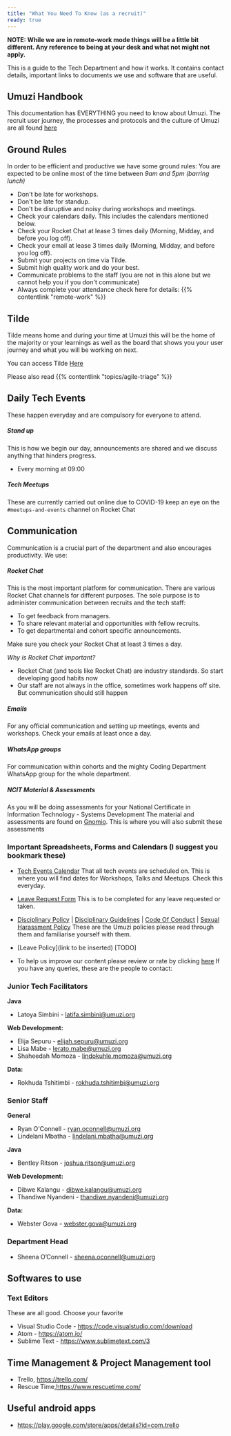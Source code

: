 ```yaml
---
title: "What You Need To Know (as a recruit)"
ready: true
---
```


**NOTE: While we are in remote-work mode things will be a little bit different. Any reference to being at your desk and what not might not apply.**

This is a guide to the Tech Department and how it works. It contains contact details, important links to documents we use and software that are useful.

## Umuzi Handbook

This documentation has EVERYTHING you need to know about Umuzi. The recruit user journey, the processes and protocols and the culture of Umuzi are all found [here](https://docs.google.com/document/d/1aal5u4dUAU1WvAWEWeW4uYVu8c4Q2JbwZuFcJqG2kbQ/edit#heading=h.qudvz63naw4s)

## Ground Rules

In order to be efficient and productive we have some ground rules:
You are expected to be online most of the time between _9am and 5pm (barring lunch)_

- Don't be late for workshops.
- Don't be late for standup.
- Don't be disruptive and noisy during workshops and meetings.
- Check your calendars daily. This includes the calendars mentioned below.
- Check your Rocket Chat at lease 3 times daily (Morning, Midday, and before you log off).
- Check your email  at lease 3 times daily (Morning, Midday, and before you log off).
- Submit your projects on time via Tilde.
- Submit high quality work and do your best.
- Communicate problems to the staff (you are not in this alone but we cannot help you if you don't communicate)
- Always complete your attendance check here for details: {{% contentlink "remote-work"  %}}

## Tilde

Tilde means home and during your time at Umuzi this will be the home of the majority or your learnings as well as the board that shows you your user journey and what you will be working on next. 

You can access Tilde [Here](https://tilde-front-dot-umuzi-prod.nw.r.appspot.com/)

Please also read {{% contentlink "topics/agile-triage"  %}}

## Daily Tech Events

These happen everyday and are compulsory for everyone to attend.

##### Stand up

This is how we begin our day, announcements are shared and we discuss anything that hinders progress.

- Every morning at 09:00

##### Tech Meetups

These are currently carried out online due to COVID-19 keep an eye on the `#meetups-and-events` channel on Rocket Chat

## Communication

Communication is a crucial part of the department and also encourages productivity.
We use:

##### Rocket Chat

This is the most important platform for communication. There are various Rocket Chat channels for different purposes. The sole purpose is to administer communication between recruits and the tech staff:

- To get feedback from managers.
- To share relevant material and opportunities with fellow recruits.
- To get departmental and cohort specific announcements.

Make sure you check your Rocket Chat at least 3 times a day.

_Why is Rocket Chat important?_

- Rocket Chat (and tools like Rocket Chat) are industry standards. So start developing good habits now
- Our staff are not always in the office, sometimes work happens off site. But communication should still happen

##### Emails

For any official communication and setting up meetings, events and workshops.
Check your emails at least once a day.

##### WhatsApp groups

For communication within cohorts and the mighty Coding Department WhatsApp group for the whole department.

##### NCIT Material & Assessments

As you will be doing assessments for your National Certificate in Information Technology - Systems Development
The material and assessments are found on [Gnomio](http://umuzi.gnomio.com/). This is where you will also submit these assessments

### Important Spreadsheets, Forms and Calendars (I suggest you bookmark these)

- [Tech Events Calendar](https://calendar.google.com/calendar/b/3?cid=dW11emkub3JnXzF1dGs1OWJuc2RqMDNpZDI3ZzlzZGJmb2EwQGdyb3VwLmNhbGVuZGFyLmdvb2dsZS5jb20)
  That all tech events are scheduled on. This is where you will find dates for Workshops, Talks and Meetups. Check this everyday.

- [Leave Request Form](https://docs.google.com/forms/d/e/1FAIpQLSdRy444hA3WR4Vul4nTXOuC0x9ZuA3TFBaB8aA-PPMDCeQN8g/viewform?usp=sf_link) This is to be completed for any leave requested or taken.

- [Disciplinary Policy](https://umuzi.gnomio.com/pluginfile.php/2134/mod_resource/content/1/Umuzi_Disciplinary%20Procedure.pdf) | [Disciplinary Guidelines](https://docs.google.com/spreadsheets/d/1C2DdiI0gdMvY3dFSJoJdWTAFxeTyixJs6auIt1wZVwU/edit?ts=5e732649#gid=0) |  [Code Of Conduct](https://umuzi.gnomio.com/pluginfile.php/2176/mod_resource/content/1/Umuzi%20Code%20of%20Conduct_December%202018.pdf) | [Sexual Harassment Policy](https://umuzi.gnomio.com/pluginfile.php/2304/mod_resource/content/1/Sexual%20Harassment%20Policy.pdf) These are the Umuzi policies please read through them and familiarise yourself with them.

- [Leave Policy](link to be inserted) [TODO]

- To help us improve our content please review or rate by clicking [here](https://docs.google.com/forms/d/e/1FAIpQLSfHCI5JtVCo28Yrvjn2xUq3sWTyvFFAtvs0h3eaPEMHRGBr6Q/viewform?usp=sf_link)
  If you have any queries, these are the people to contact:

### Junior Tech Facilitators

**Java**

 - Latoya Simbini - latifa.simbini@umuzi.org

**Web Development:**

 - Elija Sepuru - elijah.sepuru@umuzi.org
 - Lisa Mabe - lerato.mabe@umuzi.org
 - Shaheedah Momoza - lindokuhle.momoza@umuzi.org

**Data:**

 - Rokhuda Tshitimbi - rokhuda.tshitimbi@umuzi.org

### Senior Staff

**General**

 - Ryan O'Connell - ryan.oconnell@umuzi.org
 - Lindelani Mbatha - lindelani.mbatha@umuzi.org

 **Java**

  - Bentley Ritson - joshua.ritson@umuzi.org

**Web Development:**

- Dibwe Kalangu - dibwe.kalangu@umuzi.org
- Thandiwe Nyandeni - thandiwe.nyandeni@umuzi.org

**Data:**

- Webster Gova - webster.gova@umuzi.org

### Department Head

- Sheena O’Connell - sheena.oconnell@umuzi.org

## Softwares to use

### Text Editors

These are all good. Choose your favorite

- Visual Studio Code - https://code.visualstudio.com/download
- Atom - https://atom.io/
- Sublime Text - https://www.sublimetext.com/3

## Time Management & Project Management tool

- Trello, https://trello.com/
- Rescue Time,https://www.rescuetime.com/

## Useful android apps

- https://play.google.com/store/apps/details?id=com.trello
